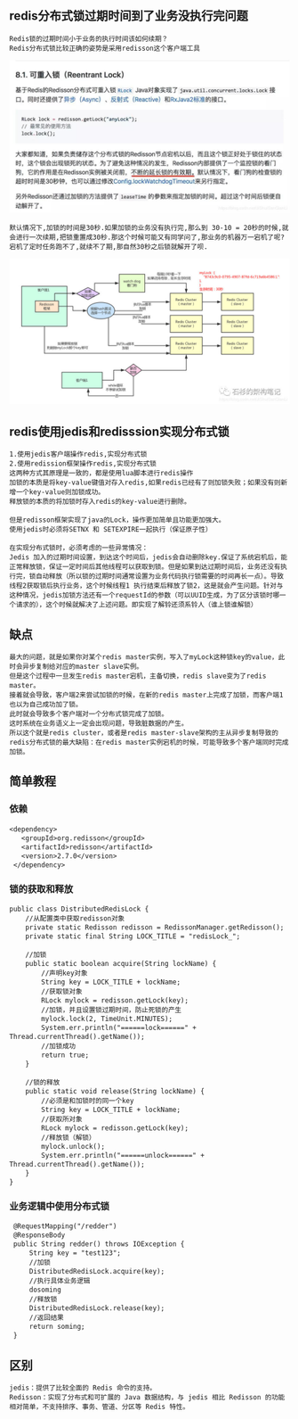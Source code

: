 ## redis分布式锁过期时间到了业务没执行完问题
    Redis锁的过期时间小于业务的执行时间该如何续期？
    Redis分布式锁比较正确的姿势是采用redisson这个客户端工具
![Alt text](../distributedLock/redis分布式锁.jpg)

    默认情况下,加锁的时间是30秒.如果加锁的业务没有执行完,那么到 30-10 = 20秒的时候,就会进行一次续期,把锁重置成30秒.那这个时候可能又有同学问了,那业务的机器万一宕机了呢?宕机了定时任务跑不了,就续不了期,那自然30秒之后锁就解开了呗.
![Alt text](../distributedLock/Redisson分布式锁的底层原理.jpg)
    
    
## redis使用jedis和redisssion实现分布式锁
    1.使用jedis客户端操作redis,实现分布式锁
    2.使用redission框架操作redis,实现分布式锁
    这两种方式其原理是一致的，都是使用lua脚本进行redis操作
    加锁的本质是将key-value键值对存入redis,如果redis已经有了则加锁失败；如果没有则新增一个key-value则加锁成功。
    释放锁的本质的将加锁时存入redis的key-value进行删除。
    
    但是redisson框架实现了java的Lock，操作更加简单且功能更加强大。
    使用jedis时必须将SETNX 和 SETEXPIRE一起执行（保证原子性）
    
    在实现分布式锁时，必须考虑的一些异常情况：
    Jedis 加入的过期时间设置，到达这个时间后，jedis会自动删除key.保证了系统宕机后，能正常释放锁，保证一定时间后其他线程可以获取到锁。但是如果到达过期时间后，业务还没有执行完，锁自动释放（所以锁的过期时间通常设置为业务代码执行锁需要的时间再长一点）。导致线程2获取锁后执行业务，这个时候线程1 执行结束后释放了锁2，这是就会产生问题。针对与这种情况，jedis加锁方法还有一个requestId的参数（可以UUID生成，为了区分该锁时哪一个请求的），这个时候就解决了上述问题。即实现了解铃还须系铃人（谁上锁谁解锁）

## 缺点
    最大的问题，就是如果你对某个redis master实例，写入了myLock这种锁key的value，此时会异步复制给对应的master slave实例。
    但是这个过程中一旦发生redis master宕机，主备切换，redis slave变为了redis master。
    接着就会导致，客户端2来尝试加锁的时候，在新的redis master上完成了加锁，而客户端1也以为自己成功加了锁。
    此时就会导致多个客户端对一个分布式锁完成了加锁。
    这时系统在业务语义上一定会出现问题，导致脏数据的产生。
    所以这个就是redis cluster，或者是redis master-slave架构的主从异步复制导致的redis分布式锁的最大缺陷：在redis master实例宕机的时候，可能导致多个客户端同时完成加锁。
    
## 简单教程
### 依赖
    <dependency>
       <groupId>org.redisson</groupId>
       <artifactId>redisson</artifactId>
       <version>2.7.0</version>
     </dependency>
     
### 锁的获取和释放
    public class DistributedRedisLock {
        //从配置类中获取redisson对象
        private static Redisson redisson = RedissonManager.getRedisson();
        private static final String LOCK_TITLE = "redisLock_";
    
        //加锁
        public static boolean acquire(String lockName) {
            //声明key对象
            String key = LOCK_TITLE + lockName;
            //获取锁对象
            RLock mylock = redisson.getLock(key);
            //加锁，并且设置锁过期时间，防止死锁的产生
            mylock.lock(2, TimeUnit.MINUTES);
            System.err.println("======lock======" + Thread.currentThread().getName());
            //加锁成功
            return true;
        }
    
        //锁的释放
        public static void release(String lockName) {
            //必须是和加锁时的同一个key
            String key = LOCK_TITLE + lockName;
            //获取所对象
            RLock mylock = redisson.getLock(key);
            //释放锁（解锁）
            mylock.unlock();
            System.err.println("======unlock======" + Thread.currentThread().getName());
        }
    }
    
### 业务逻辑中使用分布式锁
     @RequestMapping("/redder")
     @ResponseBody
     public String redder() throws IOException {
         String key = "test123";
         //加锁
         DistributedRedisLock.acquire(key);
         //执行具体业务逻辑
         dosoming
         //释放锁
         DistributedRedisLock.release(key);
         //返回结果
         return soming;
     }
     
## 区别
    jedis：提供了比较全面的 Redis 命令的支持。
    Redisson：实现了分布式和可扩展的 Java 数据结构，与 jedis 相比 Redisson 的功能相对简单，不支持排序、事务、管道、分区等 Redis 特性。